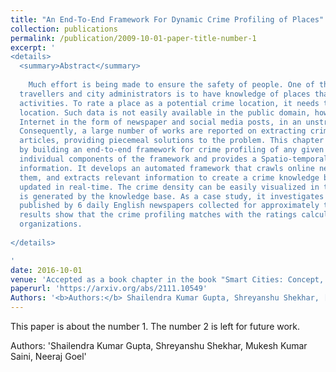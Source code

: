 ```yaml
---
title: "An End-To-End Framework For Dynamic Crime Profiling of Places"
collection: publications
permalink: /publication/2009-10-01-paper-title-number-1
excerpt: ' 
<details> 
  <summary>Abstract</summary>
  
    Much effort is being made to ensure the safety of people. One of the main requirements of
  travellers and city administrators is to have knowledge of places that are more prone to criminal
  activities. To rate a place as a potential crime location, it needs the past crime history at that
  location. Such data is not easily available in the public domain, however, it floats around on the
  Internet in the form of newspaper and social media posts, in an unstructured manner though.
  Consequently, a large number of works are reported on extracting crime information from news
  articles, providing piecemeal solutions to the problem. This chapter complements these works
  by building an end-to-end framework for crime profiling of any given location/area. It customizes
  individual components of the framework and provides a Spatio-temporal integration of crime
  information. It develops an automated framework that crawls online news articles, analyzes
  them, and extracts relevant information to create a crime knowledge base that gets dynamically
  updated in real-time. The crime density can be easily visualized in the form of a heat map which
  is generated by the knowledge base. As a case study, it investigates 345448 news articles
  published by 6 daily English newspapers collected for approximately two years. Experimental
  results show that the crime profiling matches with the ratings calculated manually by various
  organizations.
  
</details>

'
date: 2016-10-01
venue: 'Accepted as a book chapter in the book "Smart Cities: Concept, Practices, and Applications" at CRC Taylor and Francis, Publication <br> [Code](https://github.com/shreyanshu007/Crime-Analysis-BTP)'
paperurl: 'https://arxiv.org/abs/2111.10549'
Authors: '<b>Authors:</b> Shailendra Kumar Gupta, Shreyanshu Shekhar, [Mukesh Kumar Saini](https://cse.iitrpr.ac.in/mukesh/), [Neeraj Goel](https://sites.google.com/view/neerajgoel)'
---
```

This paper is about the number 1. The number 2 is left for future work.

Authors: 'Shailendra Kumar Gupta, Shreyanshu Shekhar, Mukesh Kumar Saini, Neeraj Goel'
